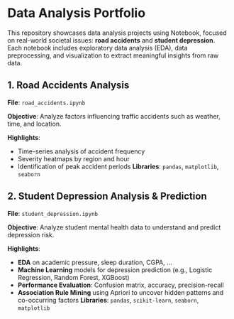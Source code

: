 #  Data Analysis Portfolio

This repository showcases data analysis projects using Notebook, focused on real-world societal issues: **road accidents** and **student depression**. Each notebook includes exploratory data analysis (EDA), data preprocessing, and visualization to extract meaningful insights from raw data.

##  1. Road Accidents Analysis

 **File**: `road_accidents.ipynb`
 
 **Objective**: Analyze factors influencing traffic accidents such as weather, time, and location.
 
 **Highlights**:
  - Time-series analysis of accident frequency
  - Severity heatmaps by region and hour
  - Identification of peak accident periods
 **Libraries**: `pandas`, `matplotlib`, `seaborn`

##  2. Student Depression Analysis & Prediction

 **File**: `student_depression.ipynb`
 
 **Objective**: Analyze student mental health data to understand and predict depression risk.
 
 **Highlights**:
  -  **EDA** on academic pressure, sleep duration, CGPA, ...
  -  **Machine Learning** models for depression prediction (e.g., Logistic Regression, Random Forest, XGBoost)
  -  **Performance Evaluation**: Confusion matrix, accuracy, precision-recall
  -  **Association Rule Mining** using Apriori to uncover hidden patterns and co-occurring factors
 **Libraries**: `pandas`, `scikit-learn`, `seaborn`, `matplotlib`
